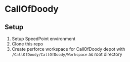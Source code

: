 # CallOfDoody

## Setup

1. Setup SpeedPoint environment
2. Clone this repo
3. Create perforce workspace for CallOfDoody depot with `/CallOfDoody/CallOfDoody/Workspace` as root directory
